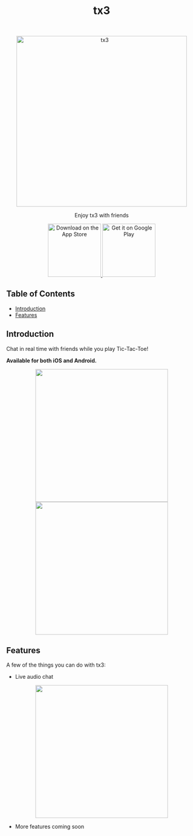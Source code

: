 <h1 align="center"> tx3 </h1> <br>
<p align="center">
  <a href="https://github.com/asare-21/tic-tac-toe">
    <img alt="tx3" title="tx3" src="https://user-images.githubusercontent.com/52238457/183863690-60336baa-4444-41bc-8c72-d93605a03abc.png" width="450">
  </a>
</p>

<p align="center">
  Enjoy tx3 with friends
</p>

<p align="center">
  <a href="#">
    <img alt="Download on the App Store" title="App Store" src="http://i.imgur.com/0n2zqHD.png" width="140">
  </a>

  <a href="#">
    <img alt="Get it on Google Play" title="Google Play" src="http://i.imgur.com/mtGRPuM.png" width="140">
  </a>
</p>

## Table of Contents

- [Introduction](#introduction)
- [Features](#features)


## Introduction
Chat in real time with friends while you play Tic-Tac-Toe!

**Available for both iOS and Android.**

<p align="center">
  <img src = "https://user-images.githubusercontent.com/52238457/183855164-3e57842f-cc1d-4546-a956-4f159ed77f37.png" width=350>

  <img src = "https://user-images.githubusercontent.com/52238457/183855134-cdcccac2-ea71-46df-a553-3476cbf84b2a.png" width=350>
</p>

## Features

A few of the things you can do with tx3:

* Live audio chat 
<p align="center">
  <img src = "https://user-images.githubusercontent.com/52238457/183861768-a6f9c620-ca80-4ba1-9c38-3b9287a9599a.png" width=350>
</p>

* More features coming soon





